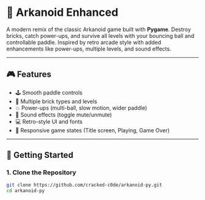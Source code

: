 # 🧱 Arkanoid Enhanced

A modern remix of the classic Arkanoid game built with **Pygame**. Destroy bricks, catch power-ups, and survive all levels with your bouncing ball and controllable paddle. Inspired by retro arcade style with added enhancements like power-ups, multiple levels, and sound effects.

---

## 🎮 Features

- 🕹️ Smooth paddle controls
- 🧱 Multiple brick types and levels
- 💥 Power-ups (multi-ball, slow motion, wider paddle)
- 🎵 Sound effects (toggle mute/unmute)
- 💻 Retro-style UI and fonts
- 🧠 Responsive game states (Title screen, Playing, Game Over)

---

## 🚀 Getting Started

### 1. Clone the Repository

```bash
git clone https://github.com/cracked-c0de/arkanoid-py.git
cd arkanoid-py
